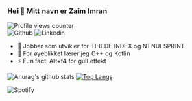 ### Hei 👋 Mitt navn er Zaim Imran  

![Profile views counter](https://komarev.com/ghpvc/?username=zenjjim&&style=flat-square)  
![Github](https://img.shields.io/badge/github-%2324292e.svg?&style=for-the-badge&logo=github&logoColor=white)
![Linkedin](https://img.shields.io/badge/linkedin-%231E77B5.svg?&style=for-the-badge&logo=linkedin&logoColor=white)
- 🔭 Jobber som utvikler for TIHLDE INDEX og NTNUI SPRINT  
- 🌱 For øyeblikket lærer jeg C++ og Kotlin  
- ⚡ Fun fact: Alt+f4 for gull effekt 

![Anurag's github stats](https://github-readme-stats.vercel.app/api?username=norgor&theme=radical&show_icons=true)
[![Top Langs](https://github-readme-stats.vercel.app/api/top-langs/?username=anuraghazra&theme=radical&layout=compact&card_width=445)](https://github.com/anuraghazra/github-readme-stats)

![Spotify](https://spotify-github-profile.vercel.app/api/view?uid=1133997059&cover_image=true&theme=default)


